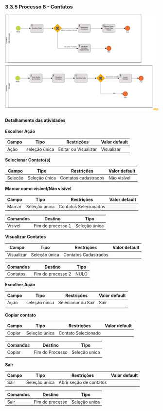 ### 3.3.5 Processo 8 - Contatos

![Modelo BPMN do Processo de Contatos](images/processo-contatos.png "Modelo BPMN do Processo 8.")

#### Detalhamento das atividades

**Escolher Ação**

| **Campo**       | **Tipo**         | **Restrições** | **Valor default** |
| ---             | ---              | ---            | ---               |
| Ação | seleção única  | Editar ou Visualizar    | Visualizar           |

**Selecionar Contato(s)**

| **Campo**       | **Tipo**         | **Restrições** | **Valor default** |
| ---             | ---              | ---            | ---               |
| Selecão | Seleção única  | Contatos cadastrados    |   Não visível         |

**Marcar como visível/Não visível**

| **Campo**       | **Tipo**         | **Restrições** | **Valor default** |
| ---             | ---              | ---            | ---               |
| Marcar | Seleção única  | Contatos Selecionados    |           |

| **Comandos**         |  **Destino**                   | **Tipo** |
| ---                  | ---                            | ---               |
| Vísivel  | Fim do processo 1  | Seleção única   |

**Visualizar Contatos**

| **Campo**       | **Tipo**         | **Restrições** | **Valor default** |
| ---             | ---              | ---            | ---               |
| Visualizar | Seleção única  | Contatos Cadastrados    |           |

| **Comandos**         |  **Destino**                   | **Tipo** |
| ---                  | ---                            | ---               |
| Contatos  | Fim do processo 2 | NULO  |



**Escolher Ação**

| **Campo**       | **Tipo**         | **Restrições** | **Valor default** |
| ---             | ---              | ---            | ---               |
| Ação | seleção única  |     Selecionar ou Sair           |      Sair             |
|                 |                  |                |                   |

**Copiar contato**

| **Campo**       | **Tipo**         | **Restrições** | **Valor default** |
| ---             | ---              | ---            | ---               |
| Copiar | Seleção única  | Contato Selecionado    |           |


| **Comandos**         |  **Destino**                   | **Tipo**          |
| ---                  | ---                            | ---               |
| Copiar | Fim do Processo  | Seleção unica   |
|                      |                                |                   |

**Sair**

| **Campo**       | **Tipo**         | **Restrições** | **Valor default** |
| ---             | ---              | ---            | ---               |
| Sair | Seleção única  | Abrir seção de contatos    |           |

| **Comandos**         |  **Destino**                   | **Tipo** |
| ---                  | ---                            | ---               |
| Sair  | Fim do processo  | Seleção unica  |





